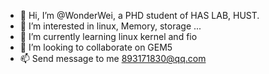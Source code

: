 - 👋 Hi, I’m @WonderWei, a PHD student of HAS LAB, HUST.
- 👀 I’m interested in linux, Memory, storage ...
- 🌱 I’m currently learning linux kernel and fio
- 💞️ I’m looking to collaborate on GEM5
- 📫 Send message to me 893171830@qq.com

<!---
WonderWei/WonderWei is a ✨ special ✨ repository because its `README.md` (this file) appears on your GitHub profile.
You can click the Preview link to take a look at your changes.
--->
